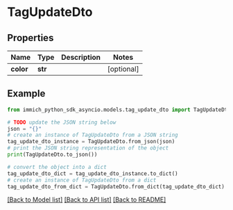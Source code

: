 # TagUpdateDto


## Properties

Name | Type | Description | Notes
------------ | ------------- | ------------- | -------------
**color** | **str** |  | [optional] 

## Example

```python
from immich_python_sdk_asyncio.models.tag_update_dto import TagUpdateDto

# TODO update the JSON string below
json = "{}"
# create an instance of TagUpdateDto from a JSON string
tag_update_dto_instance = TagUpdateDto.from_json(json)
# print the JSON string representation of the object
print(TagUpdateDto.to_json())

# convert the object into a dict
tag_update_dto_dict = tag_update_dto_instance.to_dict()
# create an instance of TagUpdateDto from a dict
tag_update_dto_from_dict = TagUpdateDto.from_dict(tag_update_dto_dict)
```
[[Back to Model list]](../README.md#documentation-for-models) [[Back to API list]](../README.md#documentation-for-api-endpoints) [[Back to README]](../README.md)


